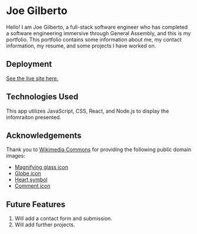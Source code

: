 # Joe Gilberto

Hello!  I am Joe Gilberto, a full-stack software engineer who has completed a software engineering immersive through General Assembly, and this is my portfolio.  This portfolio contains some information about me, my contact information, my resume, and some projects I have worked on.

## Deployment
[See the live site here.](https://joekgilberto.com/)

## Technologies Used
This app utilizes JavaScript, CSS, React, and Node.js to display the infomraiton presented.

## Acknowledgements
Thank you to [Wikimedia Commons](https://commons.wikimedia.org/wiki/Main_Page) for providing the following public domain images:
- [Magnifying glass icon](https://commons.wikimedia.org/wiki/File:Magnifying_glass_icon.svg)
- [Globe icon](https://commons.wikimedia.org/wiki/File:Globe_icon-white.svg)
- [Heart symbol](https://commons.wikimedia.org/wiki/File:Red-simple-heart-symbol-only.png)
- [Comment icon](https://commons.wikimedia.org/wiki/File:Font_Awesome_5_regular_comment-alt.svg)

## Future Features
1. Will add a contact form and submission.
2. Will add further projects.